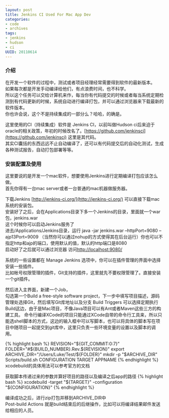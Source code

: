 ```yaml
---
layout: post
title: Jenkins CI Used For Mac App Dev
categories:
- code
- archives
tags:
- jenkins
- hudson
- ci
UUID: 20110614
---
```


### 介绍

在开发一个软件的过程中，测试或者项目经理经常需要得到软件的最新版本。  
如果每次都是开发手动编译给他们，有点浪费时间，也不科学。  
所以这个任务可以交给计算机来作，每当你有代码提交的时候或者每当系统定期检测到有代码更新的时候，系统自动进行编译打包，并可以通过浏览器来下载最新的软件版本。  
你也许会说，这个不是持续集成的一部分么？哈哈，的确是。  
  
这里使用的CI（持续集成）软件是 Jenkins CI，以前叫做Hudson ci后来迫于oracle的相关政策，年初的时候改名了。[https://github.com/jenkinsci](https://github.com/jenkinsci)  这里是其代码。   
其实CI囊括的东西远远不止自动编译了，还可以有代码提交后的自动化测试，生成各种测试报告，自动打包部署等等。   

### 安装配置及使用

这里要说的是开发一个mac软件，想要使用Jenkins进行定期编译打包应该怎么做。  
首先你得有一台mac server或者一台普通的mac机器做服务器。  

下载Jenkins [http://jenkins-ci.org/](http://jenkins-ci.org/) 可以直接下载mac系统的安装包。  
安装好了之后，会在Applications目录下多一个Jenkins的目录，里面就一个war包，jenkins.war  
这个时候你可以启动Jenkins服务了  
进去/Applications/Jenkins目录，运行 java -jar jenkins.war –httpPort=9080 –ajp13Port=9009   （当然你可以通过nohup的方式使得其在后台运行）你也可以不指定http和ajp的端口，使用默认的值，默认的http端口是8080  
启动好了之后就可以通过浏览器 访问[http://localhost:9080/](http://localhost:9080/)  
  
系统的一些设置都在 Manage Jenkins 选项中，你可以在插件管理的界面中选择安装一些插件。  
比如帐号权限管理的插件，Git支持的插件，这里就先不要权限管理了。直接安装一个git插件。  
  
然后进入主界面，新建一个Job，  
勾选第一个Build a free-style software project，下一步中填写项目描述，源码管理处选择Git，然后填写Git库地址以及分支
Build Triggers 可以选择定期执行
Build这边，由于是Mac项目，不像Java项目可以有Ant或者Maven这些三方的构建工具。
命令行编译XCode的项目只能通过XCode自带的命令行工具来，所以只能选shell脚本的方式，这边的输入框中可以写脚本，也可以将具体的脚本写在项目中随项目一起提交到git库中，这里只负责一些环境变量的设置以及脚本的调用。

{% highlight bash %}
REVISION="${GIT_COMMIT:0:7}"
FOLDER="#${BUILD_NUMBER}.Rev.${REVISION}"
export ARCHIVE_DIR="/Users/Luke/Test/${FOLDER}"
mkdir -p "$ARCHIVE_DIR"
Scripts/build.sh CONFIGURATION TARGET APPNAME
{% endhighlight %}
xcodebuild的具体用法可以参考官方的文档


获取脚本传递过来的参数并算好项目的路径以及编译之后app的路径
{% highlight bash %}
xcodebuild -target "${TARGET}" -configuration "${CONFIGURATION}"
{% endhighlight %}

编译成功之后，进行zip打包并移到ARCHIVE_DIR中  
Post-build Actions 就是build结束后的后继操作，比如可以将编译结果邮件发送给相应的人员。  
